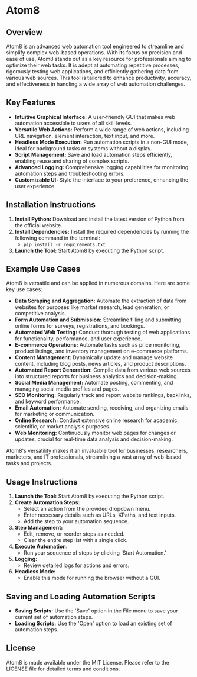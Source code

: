 # Atom8

## Overview

Atom8 is an advanced web automation tool engineered to streamline and simplify complex web-based operations. With its focus on precision and ease of use, Atom8 stands out as a key resource for professionals aiming to optimize their web tasks. It is adept at automating repetitive processes, rigorously testing web applications, and efficiently gathering data from various web sources. This tool is tailored to enhance productivity, accuracy, and effectiveness in handling a wide array of web automation challenges.
## Key Features

- **Intuitive Graphical Interface:** A user-friendly GUI that makes web automation accessible to users of all skill levels.
- **Versatile Web Actions:** Perform a wide range of web actions, including URL navigation, element interaction, text input, and more.
- **Headless Mode Execution:** Run automation scripts in a non-GUI mode, ideal for background tasks or systems without a display.
- **Script Management:** Save and load automation steps efficiently, enabling reuse and sharing of complex scripts.
- **Advanced Logging:** Comprehensive logging capabilities for monitoring automation steps and troubleshooting errors.
- **Customizable UI:** Style the interface to your preference, enhancing the user experience.

## Installation Instructions

1. **Install Python:** Download and install the latest version of Python from the official website.
2. **Install Dependencies:** Install the required dependencies by running the following command in the terminal:
   - `pip install -r requirements.txt`
3. **Launch the Tool:** Start Atom8 by executing the Python script.

## Example Use Cases
Atom8 is versatile and can be applied in numerous domains. Here are some key use cases:

- **Data Scraping and Aggregation:** Automate the extraction of data from websites for purposes like market research, lead generation, or competitive analysis.
- **Form Automation and Submission:** Streamline filling and submitting online forms for surveys, registrations, and bookings.
- **Automated Web Testing:** Conduct thorough testing of web applications for functionality, performance, and user experience.
- **E-commerce Operations:** Automate tasks such as price monitoring, product listings, and inventory management on e-commerce platforms.
- **Content Management:** Dynamically update and manage website content, including blog posts, news articles, and product descriptions.
- **Automated Report Generation:** Compile data from various web sources into structured reports for business analytics and decision-making.
- **Social Media Management:** Automate posting, commenting, and managing social media profiles and pages.
- **SEO Monitoring:** Regularly track and report website rankings, backlinks, and keyword performance.
- **Email Automation:** Automate sending, receiving, and organizing emails for marketing or communication.
- **Online Research:** Conduct extensive online research for academic, scientific, or market analysis purposes.
- **Web Monitoring:** Continuously monitor web pages for changes or updates, crucial for real-time data analysis and decision-making.

Atom8's versatility makes it an invaluable tool for businesses, researchers, marketers, and IT professionals, streamlining a vast array of web-based tasks and projects.

## Usage Instructions

1. **Launch the Tool:** Start Atom8 by executing the Python script.
2. **Create Automation Steps:**
   - Select an action from the provided dropdown menu.
   - Enter necessary details such as URLs, XPaths, and text inputs.
   - Add the step to your automation sequence.
3. **Step Management:**
   - Edit, remove, or reorder steps as needed.
   - Clear the entire step list with a single click.
4. **Execute Automation:**
   - Run your sequence of steps by clicking 'Start Automation.'
5. **Logging:**
   - Review detailed logs for actions and errors.
6. **Headless Mode:**
   - Enable this mode for running the browser without a GUI.

## Saving and Loading Automation Scripts

- **Saving Scripts:** Use the 'Save' option in the File menu to save your current set of automation steps.
- **Loading Scripts:** Use the 'Open' option to load an existing set of automation steps.

## License

Atom8 is made available under the MIT License. Please refer to the LICENSE file for detailed terms and conditions.
